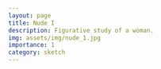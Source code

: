 ```yaml
---
layout: page
title: Nude I
description: Figurative study of a woman.
img: assets/img/nude_1.jpg
importance: 1
category: sketch
---
```

